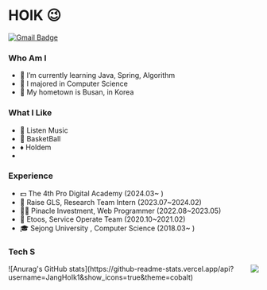 # HOIK 😉
[![Gmail Badge](https://img.shields.io/badge/Gmail-D14836?style=flat&logo=Gmail&logoColor=white)](mailto:bluesky2915@gmail.com)


### Who Am I
- 🌱 I’m currently learning Java, Spring, Algorithm
- 🥇 I majored in Computer Science
- 🚅 My hometown is Busan, in Korea

### What I Like
- 🎵 Listen Music
- 🏀 BasketBall
- ♦️ Holdem
- 
### Experience
- 💵 The 4th Pro Digital Academy (2024.03~ )
- 📄 Raise GLS, Research Team Intern (2023.07~2024.02)
- 🧑‍💻 Pinacle Investment, Web Programmer (2022.08~2023.05) 
- 🏢 Etoos, Service Operate Team (2020.10~2021.02)
- 🎓 Sejong University , Computer Science (2018.03~ )

### Tech S





<img align='right' src="http://mazassumnida.wtf/api/v2/generate_badge?boj=wkdghdlr1">
![Anurag's GitHub stats](https://github-readme-stats.vercel.app/api?username=JangHoIk1&show_icons=true&theme=cobalt)



